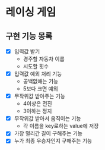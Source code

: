 # 레이싱 게임

## 구현 기능 몽록

- [x] 입력값 받기
    - 경주할 자동차 이름
    - 시도할 횟수
- [x] 입력값 예외 처리 기능
    - 공백없애는 기능
    - 5보다 크면 예외
- [x] 무작위값 받아주는 기능
    - 4이상은 전진
    - 3이하는 정지
- [x] 무작위값 받아서 움직이는 기능
    - 각 이름을 key로하는 value에 저장
- [x] 가장 멀리간 길이 구해주는 기능
- [x] 누가 최종 우승자인지 구해주는 기능